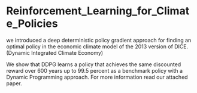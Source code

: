 # Reinforcement_Learning_for_Climate_Policies

we introduced a deep deterministic policy gradient approach for finding an optimal policy
in the economic climate model of the 2013 version of DICE. (Dynamic Integrated Climate Economy)


We show that DDPG learns a policy that achieves the same discounted reward over 600 years up to
99.5 percent as a benchmark policy with a Dynamic Programming approach. For more information read our attached paper.
